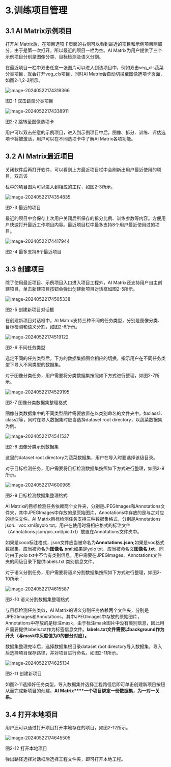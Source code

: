 # 3.训练项目管理

## 3.1   AI Matrix示例项目

打开AI Matrix后，在项目选项卡页面的右侧可以看到最近的项目和示例项目两部分，由于是第一次打开，所以最近的项目一栏为空。AI Matrix为用户提供了三个示例项目分别是图像分类、目标检测及语义分割。

在最近项目一栏中双击任意一张图片可以进入到该项目中，例如双击veg_cls蔬菜分类项目，就会打开veg_cls项目，同时AI Matrix会自动切换至图像选项卡页面，如图2-1,2-2所示。

![image-20240522174319366](http://photos.100ask.net/canaan-docs/image-20240522174319366.png)

图2-1 双击蔬菜分类项目

![image-20240522174338911](http://photos.100ask.net/canaan-docs/image-20240522174338911.png)

图2-2 跳转至图像选项卡

用户可以双击任意的示例项目，进入到示例项目中后，图像、拆分、训练、评估选项卡将被激活，用户可以在不同选项卡中了解AI Matrix各项功能。

## 3.2   AI Matrix最近项目

关闭软件后再打开软件，可以看到上方最近项目栏中会刷新出用户最近使用的项目，双击该

栏中的项目图片可以进入到相应的工程，如图2-3所示。

![image-20240522174354835](http://photos.100ask.net/canaan-docs/image-20240522174354835.png)

图2-3 最近的项目

最近的项目中会保存上次用户关闭后所保存的拆分比例、训练参数等内容。方便用户快速打开最近工作项目内容。最近项目栏中最多支持8个用户最近使用过的项目。

![image-20240522174417944](http://photos.100ask.net/canaan-docs/image-20240522174417944.png)

图2-4 最多支持8个最近项目

## 3.3   创建项目

除了使用最近项目、示例项目入口进入项目工程外，AI Matrix还支持用户自主创建项目，单击新建项目按钮会弹出创建新项目对话框如图2-5所示。

![image-20240522174505338](http://photos.100ask.net/canaan-docs/image-20240522174505338.png)

图2-5 创建新项目对话框

在创建新项目对话框中，AI Matrix支持三种不同的任务类型，分别是图像分类、目标检测和语义分割，如图2-6所示。

![image-20240522174519122](http://photos.100ask.net/canaan-docs/image-20240522174519122.png)

图2-6 不同任务类型

选定不同的任务类型后，下方的数据集插图会相应的切换，指示用户在不同任务类型下导入不同类型的数据集。

 

对于图像分类任务，用户需要将分类数据集按照如下方式进行整理，如图2-7所示。

![image-20240522174529195](http://photos.100ask.net/canaan-docs/image-20240522174529195.png)

图2-7 图像分类数据集整理格式

图像分类数据集中的不同类型图片需要放置在以类别命名的文件夹中，如class1、class2等，同时在导入数据集时应当选择dataset root directory，以蔬菜数据集为例。

   ![image-20240522174541537](http://photos.100ask.net/canaan-docs/image-20240522174541537.png)

图2-8 图像分类示例数据集

这里的dataset root directory为蔬菜数据集，用户在导入时要选择该级目录。

对于目标检测任务，用户需要将目标检测数据集按照如下方式进行整理，如图2-9所示。   

![image-20240522174600965](http://photos.100ask.net/canaan-docs/image-20240522174600965.png)

图2-9 目标检测数据集整理格式

AI Matrix的目标检测任务依赖两个文件夹，分别是JPEGImages和Annotations文件夹，其中JPEGImages中存放的是原始图片，Annotations中存放的是与之对应的标注文件。AI Matrix目标检测任务支持三种数据集格式，分别是Annotations json、voc xml和yolo txt，用户在使用时将相应格式的标注文件（Annotations.json/pic.xml/pic.txt）放置在Annotations文件夹中。      

如果是coco标注格式，json文件应当被命名为**Annotations.json**;如果是voc格式数据集，应当被命名为**图像名.xml**;如果是yolo txt，应当被命名文**图像名.txt**，同时由于yolo txt中不含有类别信息，用户需要在JPEGImages、Annotations文件夹的同级目录下提供labels.txt 类别信息文件。

对于语义分割任务，用户需要将语义分割数据集按照如下方式进行整理，如图2-10所示：

![image-20240522174615587](http://photos.100ask.net/canaan-docs/image-20240522174615587.png)

图2-10 语义分割数据集整理格式

与目标检测任务类似，AI Matrix的语义分割任务依赖两个文件夹，分别是JPEGImages和Annotations，其中JPEGImages中存放的原始图片，Annotations中存放的是标注mask，由于标注mask图片中没有类别信息，因此用户需要提供labels.txt作为标签信息文件。**labels.txt文件需要以background作为开头（与mask中灰度值为0的部分对应）。**

数据集整理完毕后，选择数据集根目录dataset root directory导入数据集，导入后选择项目保存路径，并对项目进行命名。如图2-11所示。

![image-20240522174625134](http://photos.100ask.net/canaan-docs/image-20240522174625134.png)

图2-11 创建新项目

  如图2-11选择好任务类型，导入数据集并选择工程路径后即可单击创建新项目按钮从而完成新项目的创建。**AI Matrix****一个项目绑定一份数据集，为一对一关系。**

## 3.4   打开本地项目

用户还可以通过打开项目打开本地存在的项目，如图2-12所示。

![image-20240522174645505](http://photos.100ask.net/canaan-docs/image-20240522174645505.png)

图2-12 打开本地项目

  弹出路径选择对话框后选择工程文件夹，即可打开本地工程。

 



 



